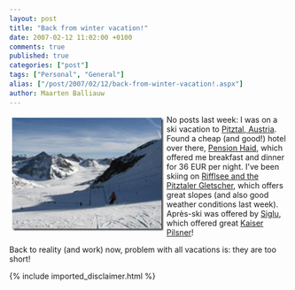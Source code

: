 ```yaml
---
layout: post
title: "Back from winter vacation!"
date: 2007-02-12 11:02:00 +0100
comments: true
published: true
categories: ["post"]
tags: ["Personal", "General"]
alias: ["/post/2007/02/12/back-from-winter-vacation!.aspx"]
author: Maarten Balliauw
---
```

<p><a href="/images/WindowsLiveWriter/Backfromvacation_9FCA/IMG_1780%5B2%5D.jpg" mce_href="/images/WindowsLiveWriter/Backfromvacation_9FCA/IMG_1780%5B2%5D.jpg" atomicselection="true"><img src="/images/WindowsLiveWriter/Backfromvacation_9FCA/IMG_1780_thumb%5B2%5D.jpg" style="border-width: 0px; margin: 5px;" mce_src="/images/WindowsLiveWriter/Backfromvacation_9FCA/IMG_1780_thumb%5B2%5D.jpg" align="left" border="0" height="205" width="274"></a> No posts last week: I was on a ski vacation to <a href="http://www.pitztal.com/" mce_href="http://www.pitztal.com/">Pitztal, Austria</a>. Found a cheap (and good!) hotel over there, <a href="http://www.hotel-haid-pitztal.at/" mce_href="http://www.hotel-haid-pitztal.at/">Pension Haid</a>, which offered me breakfast and dinner for 36 EUR per night. I've been skiing on&nbsp;<a href="http://www.pitztaler-gletscher.at" mce_href="http://www.pitztaler-gletscher.at">Rifflsee and the Pitztaler Gletscher</a>, which offers great slopes (and also good weather conditions last week). Après-ski was offered by <a href="http://www.siglu.com/" mce_href="http://www.siglu.com/">Siglu</a>, which offered great <a href="http://www.kaiserbier.at/" mce_href="http://www.kaiserbier.at/">Kaiser Pilsner</a>!  </p><p>Back to reality (and work) now, problem with all vacations is: they are too short!</p>

{% include imported_disclaimer.html %}

